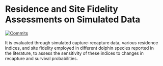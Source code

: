 # Residence and Site Fidelity Assessments on Simulated Data

[![Commits]([https://img.shields.io/github/commit-activity/m/ihuesca/R_SF_simulations/main)](https://github.com/ihuesca/R_SF_simulations/commits/main](https://img.shields.io/github/last-commit/ihuesca/R_SF_simulations/main?style=flat-square&color=blue))

It is evaluated through simulated capture-recapture data, various residence indices, and site fidelity employed in different dolphin species reported in the literature, to assess the sensitivity of these indices to changes in recapture and survival probabilities.
